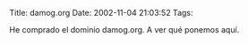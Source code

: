 Title: damog.org
Date: 2002-11-04 21:03:52
Tags: 

He comprado el dominio damog.org. A ver qué ponemos aquí.
